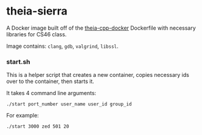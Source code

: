 # theia-sierra

A Docker image built off of the [theia-cpp-docker](https://github.com/theia-ide/theia-apps/tree/master/theia-cpp-docker) Dockerfile with necessary libraries for CS46 class.

Image contains: `clang`, `gdb`, `valgrind`, `libssl`.

### start.sh

This is a helper script that creates a new container, copies necessary ids over to the container, then starts it.

It takes 4 command line arguments:

```
./start port_number user_name user_id group_id
```

For example:

```
./start 3000 zed 501 20
```
